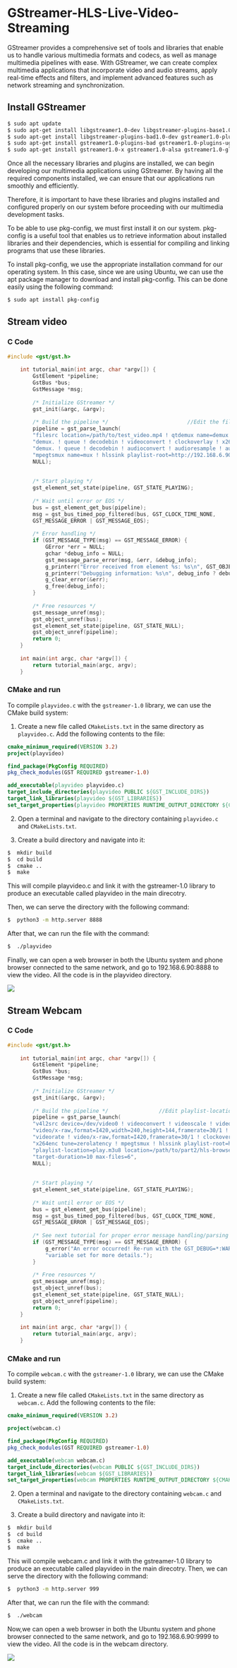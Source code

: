 # GStreamer-HLS-Live-Video-Streaming
GStreamer provides a comprehensive set of tools and libraries that enable us to handle various multimedia formats and codecs, as well as manage multimedia pipelines with ease. With GStreamer, we can create complex multimedia applications that incorporate video and audio streams, apply real-time effects and filters, and implement advanced features such as network streaming and synchronization.

## Install GStreamer
```bash
$ sudo apt update
$ sudo apt-get install libgstreamer1.0-dev libgstreamer-plugins-base1.0-dev 
$ sudo apt-get install libgstreamer-plugins-bad1.0-dev gstreamer1.0-plugins-base gstreamer1.0-plugins-good
$ sudo apt-get install gstreamer1.0-plugins-bad gstreamer1.0-plugins-ugly gstreamer1.0-libav gstreamer1.0-tools 
$ sudo apt-get install gstreamer1.0-x gstreamer1.0-alsa gstreamer1.0-gl gstreamer1.0-gtk3 gstreamer1.0-qt5 gstreamer1.0-pulseaudio
```

Once all the necessary libraries and plugins are installed, we can begin developing our multimedia applications using GStreamer. By having all the required components installed, we can ensure that our applications run smoothly and efficiently.

Therefore, it is important to have these libraries and plugins installed and configured properly on our system before proceeding with our multimedia development tasks.

To be able to use pkg-config, we must first install it on our system. pkg-config is a useful tool that enables us to retrieve information about installed libraries and their dependencies, which is essential for compiling and linking programs that use these libraries.

To install pkg-config, we use the appropriate installation command for our operating system. In this case, since we are using Ubuntu, we can use the apt package manager to download and install pkg-config. This can be done easily using the following command:
```bash
$ sudo apt install pkg-config
```

## Stream video

### C Code
```C
#include <gst/gst.h>
	
	int tutorial_main(int argc, char *argv[]) {
		GstElement *pipeline;
		GstBus *bus;
		GstMessage *msg;
		
		/* Initialize GStreamer */
		gst_init(&argc, &argv);
		
		/* Build the pipeline */                         //Edit the filesrc location and playlist-location and also replace your IP & Port
		pipeline = gst_parse_launch(
		"filesrc location=/path/to/test_video.mp4 ! qtdemux name=demux "
		"demux. ! queue ! decodebin ! videoconvert ! clockoverlay ! x264enc tune=zerolatency ! h264parse ! queue ! mux. "
		"demux. ! queue ! decodebin ! audioconvert ! audioresample ! audio/x-raw,channels=2 ! voaacenc bitrate=128000 ! aacparse ! queue ! mux. "
		"mpegtsmux name=mux ! hlssink playlist-root=http://192.168.6.90:8888 playlist-location=play.m3u8 location=/path/to/segment_%05d.ts target-duration=1 max-files=10",
		NULL);
		
		
		/* Start playing */
		gst_element_set_state(pipeline, GST_STATE_PLAYING);
		
		/* Wait until error or EOS */
		bus = gst_element_get_bus(pipeline);
		msg = gst_bus_timed_pop_filtered(bus, GST_CLOCK_TIME_NONE,
		GST_MESSAGE_ERROR | GST_MESSAGE_EOS);
		
		/* Error handling */
		if (GST_MESSAGE_TYPE(msg) == GST_MESSAGE_ERROR) {
			GError *err = NULL;
			gchar *debug_info = NULL;
			gst_message_parse_error(msg, &err, &debug_info);
			g_printerr("Error received from element %s: %s\n", GST_OBJECT_NAME(msg->src), err->message);
			g_printerr("Debugging information: %s\n", debug_info ? debug_info : "none");
			g_clear_error(&err);
			g_free(debug_info);
		}
		
		/* Free resources */
		gst_message_unref(msg);
		gst_object_unref(bus);
		gst_element_set_state(pipeline, GST_STATE_NULL);
		gst_object_unref(pipeline);
		return 0;
	}
	
	int main(int argc, char *argv[]) {
		return tutorial_main(argc, argv);
	}
```
### CMake and run
To compile `playvideo.c` with the `gstreamer-1.0` library, we can use the CMake build system:

1. Create a new file called `CMakeLists.txt` in the same directory as `playvideo.c`. Add the following contents to the file:
```CMAKE
cmake_minimum_required(VERSION 3.2)
project(playvideo)

find_package(PkgConfig REQUIRED)
pkg_check_modules(GST REQUIRED gstreamer-1.0)

add_executable(playvideo playvideo.c)
target_include_directories(playvideo PUBLIC ${GST_INCLUDE_DIRS})
target_link_libraries(playvideo ${GST_LIBRARIES})
set_target_properties(playvideo PROPERTIES RUNTIME_OUTPUT_DIRECTORY ${CMAKE_SOURCE_DIR})
```


2. Open a terminal and navigate to the directory containing `playvideo.c` and `CMakeLists.txt`.

3. Create a build directory and navigate into it:
```bash
$  mkdir build
$‌  cd build
$  cmake ..
$  make
```
This will compile playvideo.c and link it with the gstreamer-1.0 library to produce an executable called playvideo in the main direcotry.

Then, we can serve the directory with the following command:
```bash
$  python3 -m http.server 8888
```
After that, we can run the file with the command:
```bash
$  ./playvideo
```
Finally, we can open a web browser in both the Ubuntu system and phone browser connected to the same network, and go to 192.168.6.90:8888 to view the video.
All the code is in the playvideo directory.	

<a target="blank"><img align="center" src="images/p1.png"/></a>

## Stream Webcam

### C Code
```C
#include <gst/gst.h>
	
	int tutorial_main(int argc, char *argv[]) {
		GstElement *pipeline;
		GstBus *bus;
		GstMessage *msg;
		
		/* Initialize GStreamer */
		gst_init(&argc, &argv);
		
		/* Build the pipeline */				//Edit playlist-location and also replace your IP & Port
		pipeline = gst_parse_launch(
		"v4l2src device=/dev/video0 ! videoconvert ! videoscale ! videorate ! "
		"video/x-raw,format=I420,width=240,height=144,framerate=30/1 ! "
		"videorate ! video/x-raw,format=I420,framerate=30/1 ! clockoverlay ! "
		"x264enc tune=zerolatency ! mpegtsmux ! hlssink playlist-root=http://192.168.6.90:9999 "
		"playlist-location=play.m3u8 location=/path/to/part2/hls-browser-webcam/segment_%05d.ts "
		"target-duration=10 max-files=6",
		NULL);
		
		
		/* Start playing */
		gst_element_set_state(pipeline, GST_STATE_PLAYING);
		
		/* Wait until error or EOS */
		bus = gst_element_get_bus(pipeline);
		msg = gst_bus_timed_pop_filtered(bus, GST_CLOCK_TIME_NONE,
		GST_MESSAGE_ERROR | GST_MESSAGE_EOS);
		
		/* See next tutorial for proper error message handling/parsing */
		if (GST_MESSAGE_TYPE(msg) == GST_MESSAGE_ERROR) {
			g_error("An error occurred! Re-run with the GST_DEBUG=*:WARN environment "
			"variable set for more details.");
		}
		
		/* Free resources */
		gst_message_unref(msg);
		gst_object_unref(bus);
		gst_element_set_state(pipeline, GST_STATE_NULL);
		gst_object_unref(pipeline);
		return 0;
	}
	
	int main(int argc, char *argv[]) {
		return tutorial_main(argc, argv);
	}
```

### CMake and run
To compile `webcam.c` with the `gstreamer-1.0` library, we can use the CMake build system:

1. Create a new file called `CMakeLists.txt` in the same directory as `webcam.c`. Add the following contents to the file:
```CMAKE
cmake_minimum_required(VERSION 3.2)

project(webcam.c)

find_package(PkgConfig REQUIRED)
pkg_check_modules(GST REQUIRED gstreamer-1.0)

add_executable(webcam webcam.c)
target_include_directories(webcam PUBLIC ${GST_INCLUDE_DIRS})
target_link_libraries(webcam ${GST_LIBRARIES})
set_target_properties(webcam PROPERTIES RUNTIME_OUTPUT_DIRECTORY ${CMAKE_SOURCE_DIR})

```

2. Open a terminal and navigate to the directory containing `webcam.c` and `CMakeLists.txt`.

3. Create a build directory and navigate into it:
```bash
$  mkdir build
$‌  cd build
$  cmake ..
$  make
```
This will compile webcam.c and link it with the gstreamer-1.0 library to produce an executable called playvideo in the main direcotry.
Then, we can serve the directory with the following command:
```bash
$  python3 -m http.server 999
```
After that, we can run the file with the command:
```bash
$  ./webcam
```
Now,we can open a web browser in both the Ubuntu system and phone browser connected to the same network, and go to 192.168.6.90:9999 to view the video. All the code is in the webcam directory.


<a target="blank"><img align="center" src="images/p2.png"/></a>
